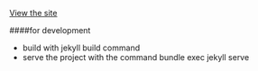 

[View the site](https://jonnybazookatone.github.io/blog/)



####for development
* build with jekyll build command
* serve the project with the command bundle exec jekyll serve 
